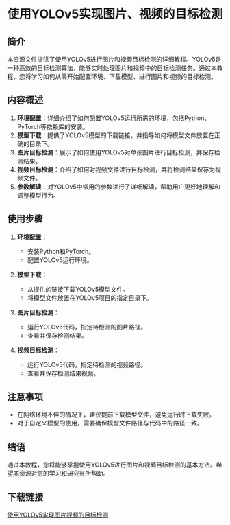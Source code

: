 # 使用YOLOv5实现图片、视频的目标检测

## 简介
本资源文件提供了使用YOLOv5进行图片和视频目标检测的详细教程。YOLOv5是一种高效的目标检测算法，能够实时处理图片和视频中的目标检测任务。通过本教程，您将学习如何从零开始配置环境、下载模型、进行图片和视频的目标检测。

## 内容概述
1. **环境配置**：详细介绍了如何配置YOLOv5运行所需的环境，包括Python、PyTorch等依赖库的安装。
2. **模型下载**：提供了YOLOv5模型的下载链接，并指导如何将模型文件放置在正确的目录下。
3. **图片目标检测**：展示了如何使用YOLOv5对单张图片进行目标检测，并保存检测结果。
4. **视频目标检测**：介绍了如何对视频文件进行目标检测，并将检测结果保存为视频文件。
5. **参数解读**：对YOLOv5中常用的参数进行了详细解读，帮助用户更好地理解和调整模型行为。

## 使用步骤
1. **环境配置**：
   - 安装Python和PyTorch。
   - 配置YOLOv5运行环境。

2. **模型下载**：
   - 从提供的链接下载YOLOv5模型文件。
   - 将模型文件放置在YOLOv5项目的指定目录下。

3. **图片目标检测**：
   - 运行YOLOv5代码，指定待检测的图片路径。
   - 查看并保存检测结果。

4. **视频目标检测**：
   - 运行YOLOv5代码，指定待检测的视频路径。
   - 查看并保存检测结果视频。

## 注意事项
- 在网络环境不佳的情况下，建议提前下载模型文件，避免运行时下载失败。
- 对于自定义模型的使用，需要确保模型文件路径与代码中的路径一致。

## 结语
通过本教程，您将能够掌握使用YOLOv5进行图片和视频目标检测的基本方法。希望本资源对您的学习和研究有所帮助。

## 下载链接

[使用YOLOv5实现图片视频的目标检测](https://pan.quark.cn/s/6ff62bedea1b)